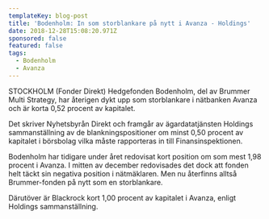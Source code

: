 ```yaml
---
templateKey: blog-post
title: 'Bodenholm: In som storblankare på nytt i Avanza - Holdings'
date: 2018-12-28T15:08:20.971Z
sponsored: false
featured: false
tags:
  - Bodenholm
  - Avanza
---
```

STOCKHOLM (Fonder Direkt) Hedgefonden Bodenholm, del av Brummer Multi Strategy, har återigen dykt upp som storblankare i nätbanken Avanza och är korta 0,52 procent av kapitalet.

Det skriver Nyhetsbyrån Direkt och framgår av ägardatatjänsten Holdings sammanställning av de blankningspositioner om minst 0,50 procent av kapitalet i börsbolag vilka måste rapporteras in till Finansinspektionen.

Bodenholm har tidigare under året redovisat kort position om som mest 1,98 procent i Avanza. I mitten av december redovisades det dock att fonden helt täckt sin negativa position i nätmäklaren. Men nu återfinns alltså Brummer-fonden på nytt som en storblankare.

Därutöver är Blackrock kort 1,00 procent av kapitalet i Avanza, enligt Holdings sammanställning.

